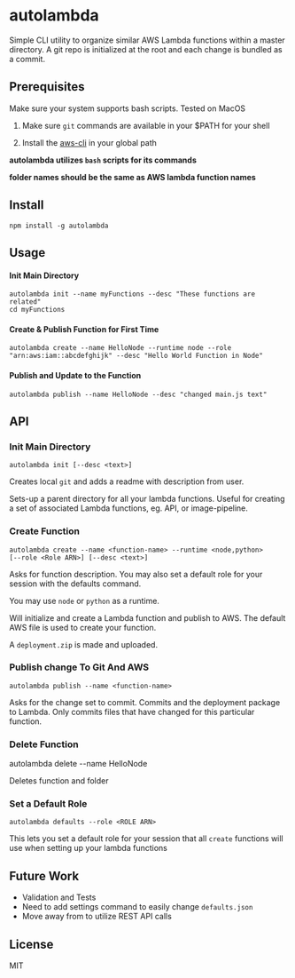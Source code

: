 

# autolambda 
Simple CLI utility to organize similar AWS Lambda functions within a master directory. A git repo is initialized at the root and each change is bundled as a commit.

## Prerequisites 

Make sure your system supports bash scripts. Tested on MacOS


1. Make sure `git` commands are available in your $PATH for your shell

2. Install the [aws-cli](https://aws.amazon.com/cli/) in your global path 

**autolambda utilizes `bash` scripts for its commands**

**folder names should be the same as AWS lambda function names**

## Install
```shell
npm install -g autolambda
```

## Usage

#### Init Main Directory
```shell
autolambda init --name myFunctions --desc "These functions are related"
cd myFunctions
```
#### Create & Publish Function for First Time
```shell
autolambda create --name HelloNode --runtime node --role "arn:aws:iam::abcdefghijk" --desc "Hello World Function in Node"  
```
#### Publish and Update to the Function
```shell   
autolambda publish --name HelloNode --desc "changed main.js text"   
```
   
## API

### Init Main Directory
```shell
autolambda init [--desc <text>] 
```

Creates local `git` and adds a readme with description from user.

Sets-up a parent directory for all your lambda functions. Useful for creating a set of associated Lambda functions, eg. API, or image-pipeline.

### Create Function
```shell
autolambda create --name <function-name> --runtime <node,python> 
[--role <Role ARN>] [--desc <text>] 
```
Asks for function description.  You may also set a default role for your session with the defaults command.

You may use `node` or `python` as a runtime. 

Will initialize and create a Lambda function and publish to AWS. The default AWS file is used to create your function. 


A `deployment.zip` is made and uploaded. 

### Publish change To Git And AWS

```shell
autolambda publish --name <function-name> 
```
Asks for the change set to commit. Commits and the deployment package to Lambda. Only commits files that have changed for this particular function.

### Delete Function
autolambda delete --name HelloNode 

Deletes function and folder

### Set a Default Role
```shell
autolambda defaults --role <ROLE ARN> 
```
This lets you set a default role for your session that all `create` functions will use when setting up your lambda functions


## Future Work

* Validation and Tests 
* Need to add settings command to easily change `defaults.json`
* Move away from to utilize REST API calls

## License
MIT